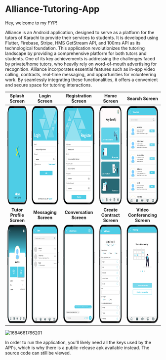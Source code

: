 
# Alliance-Tutoring-App

Hey, welcome to my FYP!

Alliance is an Android application, designed to serve as a platform for the tutors of Karachi to provide their services to students. It is developed using Flutter, Firebase, Stripe, HMS GetStream API, and 100ms API as its technological foundation. This application revolutionizes the tutoring landscape by providing a comprehensive platform for both tutors and students. One of its key achievements is addressing the challenges faced by private/home tutors, who heavily rely on word-of-mouth advertising for recognition. 
Alliance incorporates essential features such as in-app video calling, contracts, real-time messaging, and opportunities for volunteering work. By seamlessly integrating these functionalities, it offers a convenient and secure space for tutoring interactions.


|      **Splash Screen**      |      **Login Screen**      |      **Registration Screen**      |      **Home Screen**      |      **Search Screen**      |
|:--------------------------:|:--------------------------:|:--------------------------:|:--------------------------:|:--------------------------:|
| <img src="screenshots/Picture1.png" width="220" height="320" alt="Screen 1"> | <img src="screenshots/Picture2.png" width="220" height="320" alt="Screen 2"> | <img src="screenshots/Picture3.png" width="220" height="320" alt="Screen 3"> | <img src="screenshots/Picture5.png" width="220" height="320" alt="Screen 4"> | <img src="screenshots/Picture6.png" width="220" height="320" alt="Screen 5"> |
|      **Tutor Profile Screen**      |      **Messaging Screen**      |      **Conversation Screen**      |      **Create Contract Screen**      |      **Video Conferencing Screen**     |
| <img src="screenshots/Picture7.png" width="220" height="320" alt="Screen 6"> | <img src="screenshots/Picture11.png" width="220" height="320" alt="Screen 7"> | <img src="screenshots/Picture12.png" width="220" height="320" alt="Screen 8"> | <img src="screenshots/Picture13.png" width="220" height="320" alt="Screen 9"> | <img src="screenshots/Picture15.png" width="220" height="320" alt="Screen 10"> |







![1684661766201](https://github.com/Sarim-Sohail/Alliance-Tutoring-App/assets/66557538/9c389592-9952-4fc3-8c2b-83594918e2a6)

In order to run the application, you'll likely need all the keys used by the API's, which is why there is a public-release apk available instead. The source code can still be viewed.
